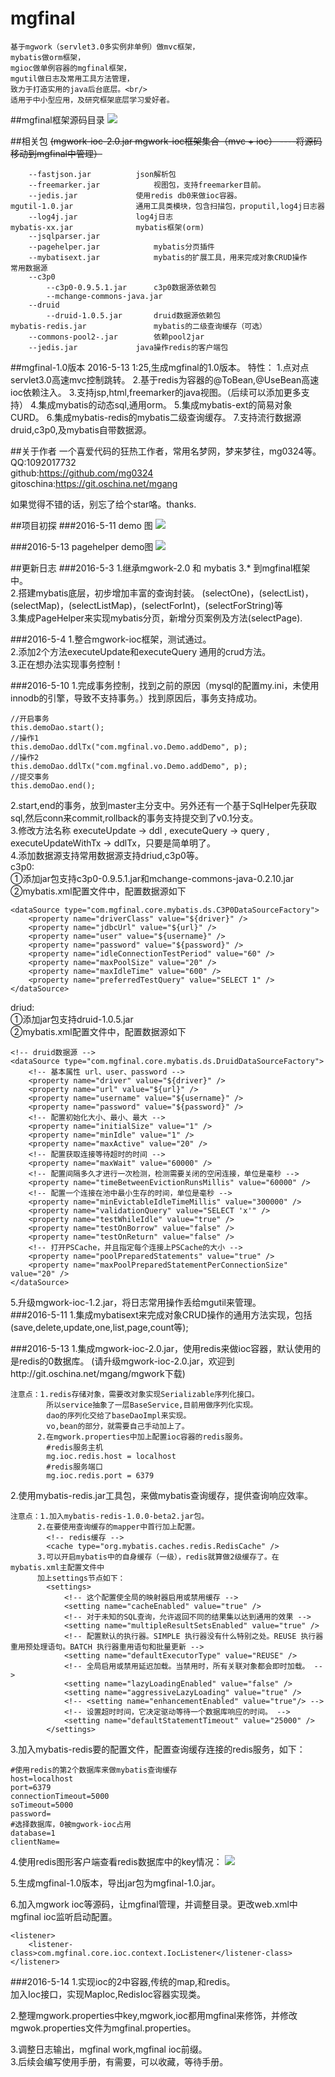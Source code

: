 # mgfinal

	基于mgwork（servlet3.0多实例非单例）做mvc框架，
	mybatis做orm框架，
	mgioc做单例容器的mgfinal框架，
	mgutil做日志及常用工具方法管理，
	致力于打造实用的java后台底层。<br/>
	适用于中小型应用，及研究框架底层学习爱好者。

##mgfinal框架源码目录
![](./doc/img/mgfinal.png)

##相关包
<span style="text-decoration: line-through;">(mgwork-ioc-2.0.jar mgwork-ioc框架集合（mvc + ioc） ----将源码移动到mgfinal中管理）</span>

	
		--fastjson.jar 			json解析包
		--freemarker.jar 			视图包，支持freemarker目前。
		--jedis.jar				使用redis db0来做ioc容器。
	mgutil-1.0.jar				通用工具类模块，包含扫描包，proputil,log4j日志器
		--log4j.jar				log4j日志
	mybatis-xx.jar 	   			mybatis框架(orm)
		--jsqlparser.jar 	
		--pagehelper.jar 			mybatis分页插件
		--mybatisext.jar			mybatis的扩展工具，用来完成对象CRUD操作
	常用数据源
		--c3p0 
			--c3p0-0.9.5.1.jar		c3p0数据源依赖包
			--mchange-commons-java.jar
		--druid
			--druid-1.0.5.jar		druid数据源依赖包
	mybatis-redis.jar				mybatis的二级查询缓存（可选）
		--commons-pool2-.jar		依赖pool2jar
		--jedis.jar				java操作redis的客户端包
	
##mgfinal-1.0版本
	2016-5-13 1:25,生成mgfinal的1.0版本。
	特性：
		1.点对点servlet3.0高速mvc控制跳转。
		2.基于redis为容器的@ToBean,@UseBean高速ioc依赖注入。
		3.支持jsp,html,freemarker的java视图。（后续可以添加更多支持）
		4.集成mybatis的动态sql,通用orm。
		5.集成mybatis-ext的简易对象CURD。
		6.集成mybatis-redis的mybatis二级查询缓存。
		7.支持流行数据源druid,c3p0,及mybatis自带数据源。

##关于作者
一个喜爱代码的狂热工作者，常用名梦网，梦来梦往，mg0324等。<br/>
QQ:1092017732<br/>
github:https://github.com/mg0324<br/>
gitoschina:https://git.oschina.net/mgang<br/>

如果觉得不错的话，别忘了给个star咯。thanks.<br/>

##项目初探
###2016-5-11 demo 图
![](./doc/img/crud.png)

###2016-5-13 pagehelper demo图
![](./doc/img/pagehelper.png)


##更新日志
###2016-5-3
1.继承mgwork-2.0 和 mybatis 3.* 到mgfinal框架中。<br/>
2.搭建mybatis底层，初步增加丰富的查询封装。
(selectOne)，(selectList)，(selectMap)，(selectListMap)，(selectForInt)，(selectForString)等<br/>
3.集成PageHelper来实现mybatis分页，新增分页案例及方法(selectPage).<br/>

###2016-5-4
1.整合mgwork-ioc框架，测试通过。<br/>
2.添加2个方法executeUpdate和executeQuery 通用的crud方法。<br/>
3.正在想办法实现事务控制！

###2016-5-10
1.完成事务控制，找到之前的原因（mysql的配置my.ini，未使用innodb的引擎，导致不支持事务。）找到原因后，事务支持成功。<br/>

	//开启事务
	this.demoDao.start();
	//操作1
	this.demoDao.ddlTx("com.mgfinal.vo.Demo.addDemo", p);
	//操作2
	this.demoDao.ddlTx("com.mgfinal.vo.Demo.addDemo", p);
	//提交事务
	this.demoDao.end();

2.start,end的事务，放到master主分支中。另外还有一个基于SqlHelper先获取sql,然后conn来commit,rollback的事务支持提交到了v0.1分支。<br/>
3.修改方法名称 executeUpdate -> ddl , executeQuery -> query , executeUpdateWithTx -> ddlTx，只要是简单明了。<br/>
4.添加数据源支持常用数据源支持driud,c3p0等。<br/>
c3p0:<br/>
①添加jar包支持c3p0-0.9.5.1.jar和mchange-commons-java-0.2.10.jar<br/>
②mybatis.xml配置文件中，配置数据源如下

	<dataSource type="com.mgfinal.core.mybatis.ds.C3P0DataSourceFactory">
        <property name="driverClass" value="${driver}" />
        <property name="jdbcUrl" value="${url}" />
        <property name="user" value="${username}" />
        <property name="password" value="${password}" />
        <property name="idleConnectionTestPeriod" value="60" />
        <property name="maxPoolSize" value="20" />
        <property name="maxIdleTime" value="600" />
        <property name="preferredTestQuery" value="SELECT 1" />
    </dataSource>
driud:<br/>
①添加jar包支持druid-1.0.5.jar<br/>
②mybatis.xml配置文件中，配置数据源如下

	<!-- druid数据源 -->
    <dataSource type="com.mgfinal.core.mybatis.ds.DruidDataSourceFactory">
    	<!-- 基本属性 url、user、password -->  
    	<property name="driver" value="${driver}" />
	    <property name="url" value="${url}" />  
	    <property name="username" value="${username}" />  
	    <property name="password" value="${password}" />  
	    <!-- 配置初始化大小、最小、最大 -->  
	    <property name="initialSize" value="1" />  
	    <property name="minIdle" value="1" />   
	    <property name="maxActive" value="20" />  
	    <!-- 配置获取连接等待超时的时间 -->  
	    <property name="maxWait" value="60000" />  
	    <!-- 配置间隔多久才进行一次检测，检测需要关闭的空闲连接，单位是毫秒 -->  
	    <property name="timeBetweenEvictionRunsMillis" value="60000" />  
	    <!-- 配置一个连接在池中最小生存的时间，单位是毫秒 -->  
	    <property name="minEvictableIdleTimeMillis" value="300000" />  
	    <property name="validationQuery" value="SELECT 'x'" />  
	    <property name="testWhileIdle" value="true" />  
	    <property name="testOnBorrow" value="false" />  
	    <property name="testOnReturn" value="false" />  
	    <!-- 打开PSCache，并且指定每个连接上PSCache的大小 -->  
	    <property name="poolPreparedStatements" value="true" />  
	    <property name="maxPoolPreparedStatementPerConnectionSize" value="20" />  
    </dataSource>
5.升级mgwork-ioc-1.2.jar，将日志常用操作丢给mgutil来管理。<br/>
###2016-5-11
1.集成mybatisext来完成对象CRUD操作的通用方法实现，包括(save,delete,update,one,list,page,count等);<br/>

###2016-5-13
1.集成mgwork-ioc-2.0.jar，使用redis来做ioc容器，默认使用的是redis的0数据库。
(请升级mgwork-ioc-2.0.jar，欢迎到http://git.oschina.net/mgang/mgwork下载)<br/>
	
	注意点：1.redis存储对象，需要改对象实现Serializable序列化接口。
			所以service抽象了一层BaseService,目前用做序列化实现。
			dao的序列化交给了baseDaoImpl来实现。
			vo,bean的部分，就需要自己手动加上了。
		  2.在mgwork.properties中加上配置ioc容器的redis服务。
		  	#redis服务主机
			mg.ioc.redis.host = localhost
			#redis服务端口
			mg.ioc.redis.port = 6379
			
2.使用mybatis-redis.jar工具包，来做mybatis查询缓存，提供查询响应效率。<br/>	
	
	注意点：1.加入mybatis-redis-1.0.0-beta2.jar包。
		  2.在要使用查询缓存的mapper中首行加上配置。
		  	<!-- redis缓存 -->
			<cache type="org.mybatis.caches.redis.RedisCache" />
		  3.可以开启mybatis中的自身缓存（一级），redis就算做2级缓存了。在mybatis.xml主配置文件中
		  加上settings节点如下：
		  	<settings>
				<!-- 这个配置使全局的映射器启用或禁用缓存 -->
				<setting name="cacheEnabled" value="true" />
				<!-- 对于未知的SQL查询，允许返回不同的结果集以达到通用的效果 -->
				<setting name="multipleResultSetsEnabled" value="true" />
				<!-- 配置默认的执行器。SIMPLE 执行器没有什么特别之处。REUSE 执行器重用预处理语句。BATCH 执行器重用语句和批量更新 -->
				<setting name="defaultExecutorType" value="REUSE" />
				<!-- 全局启用或禁用延迟加载。当禁用时，所有关联对象都会即时加载。 -->
				<setting name="lazyLoadingEnabled" value="false" />
				<setting name="aggressiveLazyLoading" value="true" />
				<!-- <setting name="enhancementEnabled" value="true"/> -->
				<!-- 设置超时时间，它决定驱动等待一个数据库响应的时间。 -->
				<setting name="defaultStatementTimeout" value="25000" />
			</settings>
3.加入mybatis-redis要的配置文件，配置查询缓存连接的redis服务，如下：
	
	#使用redis的第2个数据库来做mybatis查询缓存
	host=localhost
	port=6379
	connectionTimeout=5000
	soTimeout=5000
	password=
	#选择数据库，0被mgwork-ioc占用
	database=1
	clientName=
4.使用redis图形客户端查看redis数据库中的key情况：
![](./doc/img/mgfinal-redis-orm.png)

5.生成mgfinal-1.0版本，导出jar包为mgfinal-1.0.jar。

6.加入mgwork ioc等源码，让mgfinal管理，并调整目录。更改web.xml中mgfinal ioc监听启动配置。

	<listener>
		<listener-class>com.mgfinal.core.ioc.context.IocListener</listener-class>
	</listener>

###2016-5-14
1.实现ioc的2中容器,传统的map,和redis。<br/>
加入Ioc接口，实现MapIoc,RedisIoc容器实现类。<br/>

2.整理mgwork.properties中key,mgwork,ioc都用mgfinal来修饰，并修改mgwok.properties文件为mgfinal.properties。<br/>

3.调整日志输出，mgfinal work,mgfinal ioc前缀。<br/>
3.后续会编写使用手册，有需要，可以收藏，等待手册。

